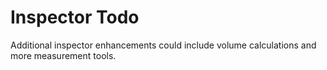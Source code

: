 # Inspector Todo

Additional inspector enhancements could include volume calculations and more measurement tools.
